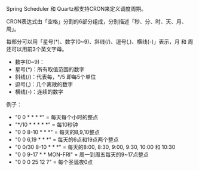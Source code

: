Spring Scheduler 和 Quartz都支持CRON来定义调度周期。



CRON表达式由「空格」分割的6部分组成，分别描述「秒、分、时、天、月、周」。

每部分可以用「星号(*)、数字(0~9)、斜线(/)、逗号(,)、横线(-)」表示，月 和 周还可以用前3个英文字母。

- 数字(0~9)：
- 星号(*)：所有取值范围的数字
- 斜线(/)：代表每，*/5 即每5个单位
- 逗号(,)：几个离散的数字
- 横线(-)：连续的数字

例子：

- "0 0 * * * *" = 每天每个小时的整点
- "*/10 * * * * *" = 每10秒钟
- "0 0 8-10 * * *" = 每天的8,9,10整点
- "0 0 6,19 * * *" = 每天的6点和19点两个整点
- "0 0/30 8-10 * * *" = 每天的8:00, 8:30, 9:00, 9:30, 10:00 和 10:30
- "0 0 9-17 * * MON-FRI" = 周一到周五每天的9~17点整点
- "0 0 0 25 12 ?" = 每个圣诞夜0点